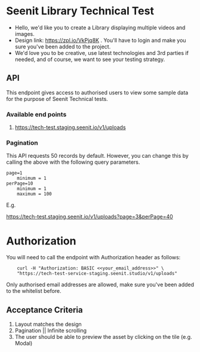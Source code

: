 # Seenit Library Technical Test

- Hello, we'd like you to create a Library displaying multiple videos and images.
- Design link: https://zpl.io/VkPjq8K . You'll have to login and make you sure you've been added to the project.
- We'd love you to be creative, use latest technologies and 3rd parties if needed, and of course, we want to see your testing strategy.

## API

This endpoint gives access to authorised users to view some sample data for the purpose of Seenit Technical tests.

### Available end points

1. https://tech-test.staging.seenit.io/v1/uploads

### Pagination

This API requests 50 records by default. However, you can change this by calling the above with the following query parameters.

```
page=1
    minimum = 1
perPage=10
    minimum = 1
    maximum = 100
```

E.g.

https://tech-test.staging.seenit.io/v1/uploads?page=3&perPage=40

# Authorization

You will need to call the endpoint with Authorization header as follows:

```
    curl -H "Authorization: BASIC <<your_email_address>>" \
    "https://tech-test-service-staging.seenit.studio/v1/uploads"
```

Only authorised email addresses are allowed, make sure you've been added to the whitelist before.

## Acceptance Criteria

1. Layout matches the design
2. Pagination || Infinite scrolling
3. The user should be able to preview the asset by clicking on the tile (e.g. Modal)
